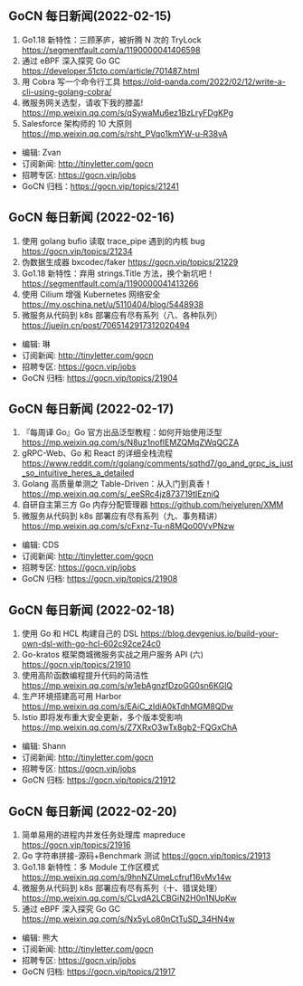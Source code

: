 ## GoCN 每日新闻(2022-02-15)

1. Go1.18 新特性：三顾茅庐，被折腾 N 次的 TryLock https://segmentfault.com/a/1190000041406598
2. 通过 eBPF 深入探究 Go GC https://developer.51cto.com/article/701487.html
3. 用 Cobra 写一个命令行工具 https://old-panda.com/2022/02/12/write-a-cli-using-golang-cobra/
4. 微服务网关选型，请收下我的膝盖! https://mp.weixin.qq.com/s/qSywaMu6ez1BzLryFDgKPg
5. Salesforce 架构师的 10 大原则 https://mp.weixin.qq.com/s/rsht_PVqo1kmYW-u-R38vA

- 编辑: Zvan
- 订阅新闻: http://tinyletter.com/gocn
- 招聘专区: https://gocn.vip/jobs
- GoCN 归档：https://gocn.vip/topics/21241

## GoCN 每日新闻 (2022-02-16)

1. 使用 golang bufio 读取 trace_pipe 遇到的内核 bug https://gocn.vip/topics/21234
2. 伪数据生成器 bxcodec/faker https://gocn.vip/topics/21229
3. Go1.18 新特性：弃用 strings.Title 方法，换个新坑吧！ https://segmentfault.com/a/1190000041413266
4. 使用 Cilium 增强 Kubernetes 网络安全 https://my.oschina.net/u/5110404/blog/5448938
5. 微服务从代码到 k8s 部署应有尽有系列（八、各种队列） https://juejin.cn/post/7065142917312020494

- 编辑: 琳
- 订阅新闻: http://tinyletter.com/gocn
- 招聘专区: https://gocn.vip/jobs
- GoCN 归档: https://gocn.vip/topics/21904

## GoCN 每日新闻 (2022-02-17)

1. 『每周译 Go』Go 官方出品泛型教程：如何开始使用泛型 https://mp.weixin.qq.com/s/N8uz1nofIEMZQMqZWqQCZA
2. gRPC-Web、Go 和 React 的详细全栈流程 https://www.reddit.com/r/golang/comments/sqthd7/go_and_grpc_is_just_so_intuitive_heres_a_detailed
3. Golang 高质量单测之 Table-Driven：从入门到真香！ https://mp.weixin.qq.com/s/_eeSRc4jz873719tIEzniQ
4. 自研自主第三方 Go 内存分配管理器 https://github.com/heiyeluren/XMM
5. 微服务从代码到 k8s 部署应有尽有系列（九、事务精讲） https://mp.weixin.qq.com/s/cFxnz-Tu-n8MQo00VvPNzw

- 编辑: CDS
- 订阅新闻: http://tinyletter.com/gocn
- 招聘专区: https://gocn.vip/jobs
- GoCN 归档: https://gocn.vip/topics/21908

## GoCN 每日新闻 (2022-02-18)

1. 使用 Go 和 HCL 构建自己的 DSL https://blog.devgenius.io/build-your-own-dsl-with-go-hcl-602c92ce24c0
2. Go-kratos 框架商城微服务实战之用户服务 API (六) https://gocn.vip/topics/21910
3. 使用高阶函数编程提升代码的简洁性 https://mp.weixin.qq.com/s/w1ebAgnzfDzoGG0sn6KGlQ
4. 生产环境搭建高可用 Harbor https://mp.weixin.qq.com/s/EAiC_zIdiA0kTdhMGM8QDw
5. Istio 即将发布重大安全更新，多个版本受影响 https://mp.weixin.qq.com/s/Z7XRxO3wTx8gb2-FQGxChA

- 编辑: Shann
- 订阅新闻: http://tinyletter.com/gocn
- 招聘专区: https://gocn.vip/jobs
- GoCN 归档: https://gocn.vip/topics/21912

## GoCN 每日新闻 (2022-02-20)

1. 简单易用的进程内并发任务处理库 mapreduce https://gocn.vip/topics/21916
2. Go 字符串拼接-源码+Benchmark 测试 https://gocn.vip/topics/21913
3. Go1.18 新特性：多 Module 工作区模式 https://mp.weixin.qq.com/s/9hnNZUmeLcfruf16vMv14w
4. 微服务从代码到 k8s 部署应有尽有系列（十、错误处理）https://mp.weixin.qq.com/s/CLvdA2LCBGiN2H0n1NUpKw
5. 通过 eBPF 深入探究 Go GC https://mp.weixin.qq.com/s/Nx5yLo80nCtTuSD_34HN4w

- 编辑: 熊大
- 订阅新闻: http://tinyletter.com/gocn
- 招聘专区: https://gocn.vip/jobs
- GoCN 归档: https://gocn.vip/topics/21917
